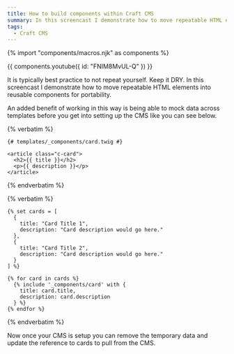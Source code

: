 ```yaml
---
title: How to build components within Craft CMS
summary: In this screencast I demonstrate how to move repeatable HTML elements into reusable components for portability.
tags:
  - Craft CMS
---
```

{% import "components/macros.njk" as components %}

{{ components.youtube({ id: "FNIM8MvUL-Q" }) }}

It is typically best practice to not repeat yourself. Keep it DRY. In this screencast I demonstrate how to move repeatable HTML elements into reusable components for portability.

An added benefit of working in this way is being able to mock data across templates before you get into setting up the CMS like you can see below.

{% verbatim %}
```twig
{# templates/_components/card.twig #}

<article class="c-card">
  <h2>{{ title }}</h2>
  <p>{{ description }}</p>
</article>
```
{% endverbatim %}

{% verbatim %}
```twig
{% set cards = [
  {
    title: "Card Title 1",
    description: "Card description would go here."
  },
  {
    title: "Card Title 2",
    description: "Card description would go here."
  }
] %}

{% for card in cards %}
  {% include '_components/card' with {
    title: card.title,
    description: card.description
  } %}
{% endfor %}
```
{% endverbatim %}

Now once your CMS is setup you can remove the temporary data and update the reference to cards to pull from the CMS.
